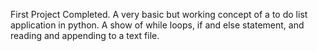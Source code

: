 First Project Completed. 
A very basic but working concept of a to do list application in python.
A show of while loops, if and else statement, and reading and appending to a text file.

